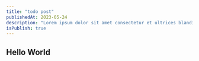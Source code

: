 ```yaml
---
title: "todo post"
publishedAt: 2023-05-24
description: "Lorem ipsum dolor sit amet consectetur et ultrices blandit neque ege"
isPublish: true
---
```


## Hello World